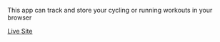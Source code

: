 <p>This app can track and store your cycling or running workouts in your browser</p>
<a href="https://delightful-kitsune-470df7.netlify.app" target="_blank" >Live Site</a>
